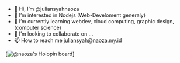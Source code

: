 - 👋 Hi, I’m @juliansyahnaoza
- 👀 I’m interested in Nodejs (Web-Develoment generaly)
- 🌱 I’m currently learning webdev, cloud computing, graphic design, (computer science)
- 💞️ I’m looking to collaborate on ...
- 📫 How to reach me juliansyah@naoza.my.id

<!---
juliansyahnaoza/juliansyahnaoza is a ✨ special ✨ repository because its `README.md` (this file) appears on your GitHub profile.
You can click the Preview link to take a look at your changes.
--->
[![@naoza's Holopin board](https://holopin.io/api/user/board?user=naoza)]
